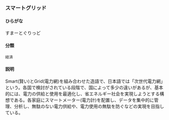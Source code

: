 <div style="display:none;">

## [あ行](securities-terms?id=あ行)
## [か行](securities-terms?id=か行)
## [さ行](securities-terms?id=さ行)

</div>

### スマートグリッド

#### ひらがな

すまーとぐりっど

#### 分類

`経済`

#### 説明

Smart(賢い)とGrid(電力網)を組み合わせた造語で、日本語では「次世代電力網」という。各国で検討がされている段階で、国によって多少の違いがあるが、基本的には、電力の供給と使用を最適化し、省エネルギー社会を実現しようとする構想である。各家庭にスマートメーター(電力計)を配置し、データを集中的に管理、分析し、無駄のない電力供給や、電力使用の無駄を防ぐなどの実現を目指している。

<div style="display:none;">

## [た行](securities-terms?id=た行)
## [な行](securities-terms?id=な行)
## [は行](securities-terms?id=は行)
## [ま行](securities-terms?id=ま行)
## [や行](securities-terms?id=や行)
## [ら行](securities-terms?id=ら行)
## [わ行](securities-terms?id=わ行)
## [英数字・記号](securities-terms?id=英数字・記号)

</div>

